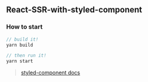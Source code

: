 ## React-SSR-with-styled-component

### How to start
```js
// build it!
yarn build

// then run it!
yarn start
```

> [styled-component docs](https://www.styled-components.com/docs/advanced#server-side-rendering)